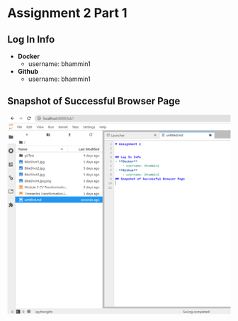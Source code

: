 # Assignment 2 Part 1


## Log In Info
- **Docker**
    - username: bhammin1
- **Github**
    - username: bhammin1
    
## Snapshot of Successful Browser Page
![Screenshot of JupyterLabe](./screenshot_jupyter.png)
